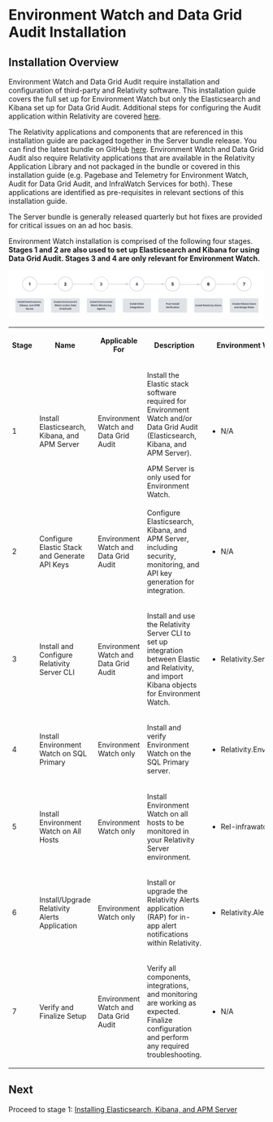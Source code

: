 # Environment Watch and Data Grid Audit Installation



## Installation Overview

Environment Watch and Data Grid Audit require installation and configuration of third-party and Relativity software. This installation guide covers the full set up for Environment Watch but only the Elasticsearch and Kibana set up for Data Grid Audit. Additional steps for configuring the Audit application within Relativity are covered [here](https://help.relativity.com/Server2024/Content/Relativity/Audit/Audit.htm#InstallingandconfiguringAudit).

The Relativity applications and components that are referenced in this installation guide are packaged together in the Server bundle release. You can find the latest bundle on GitHub [here](https://github.com/relativitydev/server-bundle-release/releases). Environment Watch and Data Grid Audit also require Relativity applications that are available in the Relativity Application Library and not packaged in the bundle or covered in this installation guide (e.g. Pagebase and Telemetry for Environment Watch, Audit for Data Grid Audit, and InfraWatch Services for both). These applications are identified as pre-requisites in relevant sections of this installation guide.

The Server bundle is generally released quarterly but hot fixes are provided for critical issues on an ad hoc basis.

Environment Watch installation is comprised of the following four stages. **Stages 1 and 2 are also used to set up Elasticsearch and Kibana for using Data Grid Audit. Stages 3 and 4 are only relevant for Environment Watch.**

![alt text](../resources/stage_environmentwatch01.png)

<table><tbody>
<tr>
  <th><p><strong>Stage</strong></p></th>
  <th><p><strong>Name</strong></p></th>
  <th><p><strong>Applicable For</strong></p></th>
  <th><p><strong>Description</strong></p></th>
  <th><p><strong>Environment Watch Bundle Assets</strong></p></th>
</tr>
<tr><td><p>1</p></td><td><p>Install Elasticsearch, Kibana, and APM Server</p></td><td><p>Environment Watch and Data Grid Audit</p></td><td><p>Install the Elastic stack software required for Environment Watch and/or Data Grid Audit (Elasticsearch, Kibana, and APM Server).</p><div class="note">APM Server is only used for Environment Watch.</div></td><td><ul><li>N/A</li></ul></td></tr>
<tr><td><p>2</p></td><td><p>Configure Elastic Stack and Generate API Keys</p></td><td><p>Environment Watch and Data Grid Audit</p></td><td><p>Configure Elasticsearch, Kibana, and APM Server, including security, monitoring, and API key generation for integration.</p></td><td><ul><li>N/A</li></ul></td></tr>
<tr><td><p>3</p></td><td><p>Install and Configure Relativity Server CLI</p></td><td><p>Environment Watch and Data Grid Audit</p></td><td><p>Install and use the Relativity Server CLI to set up integration between Elastic and Relativity, and import Kibana objects for Environment Watch.</p></td><td><ul><li>Relativity.Server.CLI</li></ul></td></tr>
<tr><td><p>4</p></td><td><p>Install Environment Watch on SQL Primary</p></td><td><p>Environment Watch only</p></td><td><p>Install and verify Environment Watch on the SQL Primary server.</p></td><td><ul><li>Relativity.EnvironmentWatch.Installer</li></ul></td></tr>
<tr><td><p>5</p></td><td><p>Install Environment Watch on All Hosts</p></td><td><p>Environment Watch only</p></td><td><p>Install Environment Watch on all hosts to be monitored in your Relativity Server environment.</p></td><td><ul><li>Rel-infrawatch-agent</li></ul></td></tr>
<tr><td><p>6</p></td><td><p>Install/Upgrade Relativity Alerts Application</p></td><td><p>Environment Watch only</p></td><td><p>Install or upgrade the Relativity Alerts application (RAP) for in-app alert notifications within Relativity.</p></td><td><ul><li>Relativity.Alerts.VERSION.rap</li></ul></td></tr>
<tr><td><p>7</p></td><td><p>Verify and Finalize Setup</p></td><td><p>Environment Watch and Data Grid Audit</p></td><td><p>Verify all components, integrations, and monitoring are working as expected. Finalize configuration and perform any required troubleshooting.</p></td><td><ul><li>N/A</li></ul></td></tr>
</tbody></table>

## Next 
Proceed to stage 1: [Installing Elasticsearch, Kibana, and APM Server](elasticsearch_pre_installation_overview.md)